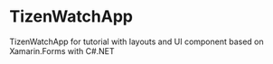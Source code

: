 # TizenWatchApp
 TizenWatchApp for tutorial with layouts and UI component  based on Xamarin.Forms with C#.NET
